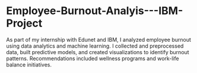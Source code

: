 # Employee-Burnout-Analyis---IBM-Project
As part of my internship with Edunet and IBM, I analyzed employee burnout using data analytics and machine learning. I collected and preprocessed data, built predictive models, and created visualizations to identify burnout patterns. Recommendations included wellness programs and work-life balance initiatives.
